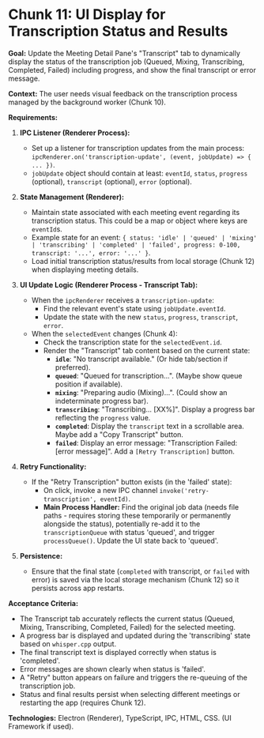 # Chunk 11: UI Display for Transcription Status and Results

**Goal:** Update the Meeting Detail Pane's "Transcript" tab to dynamically display the status of the transcription job (Queued, Mixing, Transcribing, Completed, Failed) including progress, and show the final transcript or error message.

**Context:** The user needs visual feedback on the transcription process managed by the background worker (Chunk 10).

**Requirements:**

1.  **IPC Listener (Renderer Process):**

    - Set up a listener for transcription updates from the main process: `ipcRenderer.on('transcription-update', (event, jobUpdate) => { ... })`.
    - `jobUpdate` object should contain at least: `eventId`, `status`, `progress` (optional), `transcript` (optional), `error` (optional).

2.  **State Management (Renderer):**

    - Maintain state associated with each meeting event regarding its transcription status. This could be a map or object where keys are `eventId`s.
    - Example state for an event: `{ status: 'idle' | 'queued' | 'mixing' | 'transcribing' | 'completed' | 'failed', progress: 0-100, transcript: '...', error: '...' }`.
    - Load initial transcription status/results from local storage (Chunk 12) when displaying meeting details.

3.  **UI Update Logic (Renderer Process - Transcript Tab):**

    - When the `ipcRenderer` receives a `transcription-update`:
      - Find the relevant event's state using `jobUpdate.eventId`.
      - Update the state with the new `status`, `progress`, `transcript`, `error`.
    - When the `selectedEvent` changes (Chunk 4):
      - Check the transcription state for the `selectedEvent.id`.
      - Render the "Transcript" tab content based on the current state:
        - **`idle`**: "No transcript available." (Or hide tab/section if preferred).
        - **`queued`**: "Queued for transcription...". (Maybe show queue position if available).
        - **`mixing`**: "Preparing audio (Mixing)...". (Could show an indeterminate progress bar).
        - **`transcribing`**: "Transcribing... [XX%]". Display a progress bar reflecting the `progress` value.
        - **`completed`**: Display the `transcript` text in a scrollable area. Maybe add a "Copy Transcript" button.
        - **`failed`**: Display an error message: "Transcription Failed: [error message]". Add a `[Retry Transcription]` button.

4.  **Retry Functionality:**

    - If the "Retry Transcription" button exists (in the 'failed' state):
      - On click, invoke a new IPC channel `invoke('retry-transcription', eventId)`.
      - **Main Process Handler:** Find the original job data (needs file paths - requires storing these temporarily or permanently alongside the status), potentially re-add it to the `transcriptionQueue` with status 'queued', and trigger `processQueue()`. Update the UI state back to 'queued'.

5.  **Persistence:**
    - Ensure that the final state (`completed` with transcript, or `failed` with error) is saved via the local storage mechanism (Chunk 12) so it persists across app restarts.

**Acceptance Criteria:**

- The Transcript tab accurately reflects the current status (Queued, Mixing, Transcribing, Completed, Failed) for the selected meeting.
- A progress bar is displayed and updated during the 'transcribing' state based on `whisper.cpp` output.
- The final transcript text is displayed correctly when status is 'completed'.
- Error messages are shown clearly when status is 'failed'.
- A "Retry" button appears on failure and triggers the re-queuing of the transcription job.
- Status and final results persist when selecting different meetings or restarting the app (requires Chunk 12).

**Technologies:** Electron (Renderer), TypeScript, IPC, HTML, CSS. (UI Framework if used).
